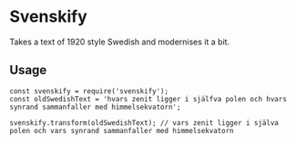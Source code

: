 # Svenskify

Takes a text of 1920 style Swedish and modernises it a bit.

## Usage

```
const svenskify = require('svenskify');
const oldSwedishText = 'hvars zenit ligger i själfva polen och hvars synrand sammanfaller med himmelsekvatorn';

svenskify.transform(oldSwedishText); // vars zenit ligger i själva polen och vars synrand sammanfaller med himmelsekvatorn
```
